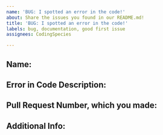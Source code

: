 ```yaml
---
name: 'BUG: I spotted an error in the code!'
about: Share the issues you found in our README.md!
title: 'BUG: I spotted an error in the code!'
labels: bug, documentation, good first issue
assignees: CodingSpecies

---
```


## Name:

## Error in Code Description:

<!--- Is it a missing capital letter, or typo... -->

## Pull Request Number, which you made:

<!--- When you open a pull request, you should see a `#` and a number next to it! Just type a `#` and find your number in the pop-up list! -->

## Additional Info:
